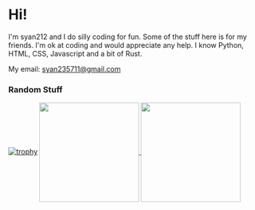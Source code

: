 # Hi!

I'm syan212 and I do silly coding for fun. Some of the stuff here is for my friends. I'm ok at coding and would appreciate any help. I know Python, HTML, CSS, Javascript and a bit of Rust.

My email: syan235711@gmail.com
### Random Stuff

[![trophy](https://github-profile-trophy.vercel.app/?username=syan212&theme=algolia)](https://github.com/ryo-ma/github-profile-trophy)
<a href="https://github.com/anuraghazra/github-readme-stats">
  <img height=200 align="center" src="https://github-readme-stats.vercel.app/api?username=syan212&theme=tokyonight&show_icons=true" />
</a>
<a href="https://github.com/anuraghazra/github-readme-stats">
  <img height=200 align="center" src="https://github-readme-stats.vercel.app/api/top-langs?username=syan212&layout=compact&langs_count=8&card_width=350&theme=tokyonight&show_icons=true" />
</a>
